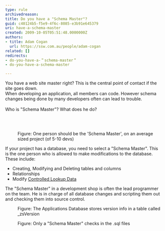 ```yaml
---
type: rule
archivedreason: 
title: Do you have a "Schema Master"?
guid: c40124b5-f5e9-4f6c-8085-e3b91e645379
uri: have-a-schema-master
created: 2009-10-05T05:51:48.0000000Z
authors:
- title: Adam Cogan
  url: https://ssw.com.au/people/adam-cogan
related: []
redirects:
- do-you-have-a-＂schema-master＂
- do-you-have-a-schema-master

---
```



You have a web site master right? This is the central point of contact if the site goes down.<br>
When developing an application, all members can code. However schema changes being done by many developers often can lead to trouble. <br>
<br>
Who&#160;is &quot;Schema Master&quot;? What does he do? 

<br><excerpt class='endintro'></excerpt><br>

  <dl class="image">
    <dt><img alt="" src="/Standards/SoftwareDevelopment/RulesToBetterSQLServerSchemaDeployment/PublishingImages/Nick.png" /> </dt>
    <dd>Figure&#58; One person should be the 'Schema Master', on an average sized project (of 5-10 devs) </dd>
</dl>
<p style="margin&#58;0cm 0cm 0pt;">If your project has a database, you need to select a &quot;Schema Master&quot;. This is the one person who is allowed to make modifications to the database. These include&#58;</p>
<ul>
    <li>Creating, Modifying and Deleting tables and columns </li>
    <li>Relationships </li>
    <li>Modify <a href="/Standards/SoftwareDevelopment/RulesToBetterSQLServerSchemaDeployment/Pages/DoYouDeployLookupData.aspx">Controlled Lookup Data</a> </li>
</ul>
The &quot;Schema Master&quot; in a development shop is often the lead programmer on the team. He is in charge of all database changes and scripting them out and checking them into source control.
<dl class="image">
    <dt><img alt="" src="/Standards/SoftwareDevelopment/RulesToBetterSQLServerSchemaDeployment/PublishingImages/zsVersionTable.png" /> </dt>
    <dd>Figure&#58; The Applications Database stores version info in a table called _zsVersion </dd>
</dl>
<dl class="image">
    <dt><img alt="" src="/Standards/SoftwareDevelopment/RulesToBetterSQLServerSchemaDeployment/PublishingImages/SQLScriptInTFS.png" /> </dt>
    <dd>Figure&#58; Only a &quot;Schema Master&quot; checks in the .sql files </dd>
</dl>



